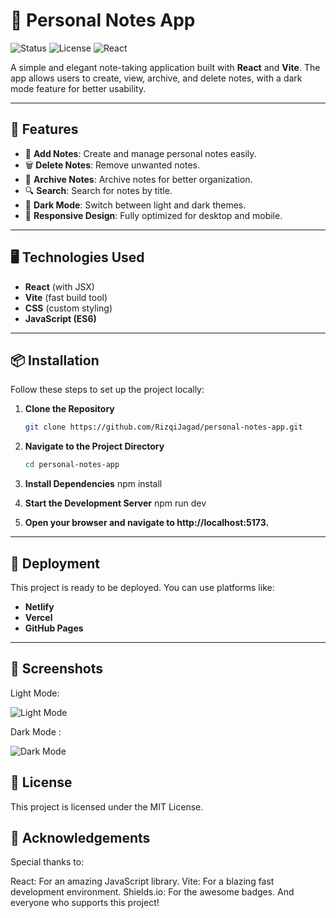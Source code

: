 # 📓 Personal Notes App

![Status](https://img.shields.io/badge/Status-Completed-green) 
![License](https://img.shields.io/badge/License-MIT-blue) 
![React](https://img.shields.io/badge/React-18.2.0-blue)

A simple and elegant note-taking application built with **React** and **Vite**. The app allows users to create, view, archive, and delete notes, with a dark mode feature for better usability.

---

## 🌟 Features
- 📝 **Add Notes**: Create and manage personal notes easily.
- 🗑️ **Delete Notes**: Remove unwanted notes.
- 📁 **Archive Notes**: Archive notes for better organization.
- 🔍 **Search**: Search for notes by title.
- 🌙 **Dark Mode**: Switch between light and dark themes.
- 🔔 **Responsive Design**: Fully optimized for desktop and mobile.

---

## 🖥️ Technologies Used
- **React** (with JSX)
- **Vite** (fast build tool)
- **CSS** (custom styling)
- **JavaScript (ES6)**

---

## 📦 Installation

Follow these steps to set up the project locally:

1. **Clone the Repository**
   ```bash
   git clone https://github.com/RizqiJagad/personal-notes-app.git

2. **Navigate to the Project Directory**
    ```bash
    cd personal-notes-app

3. **Install Dependencies**
    npm install

4. **Start the Development Server**
    npm run dev

5. **Open your browser and navigate to http://localhost:5173.**

---

## 🚀 Deployment
This project is ready to be deployed. You can use platforms like:

- **Netlify**
- **Vercel**
- **GitHub Pages**

---

## 📸 Screenshots
Light Mode:

![Light Mode](./Light-Mode.png)

Dark Mode :

![Dark Mode](./Dark-Mode.png)

## 📜 License

This project is licensed under the MIT License.

## 🙌 Acknowledgements
Special thanks to:

React: For an amazing JavaScript library.
Vite: For a blazing fast development environment.
Shields.io: For the awesome badges.
And everyone who supports this project!